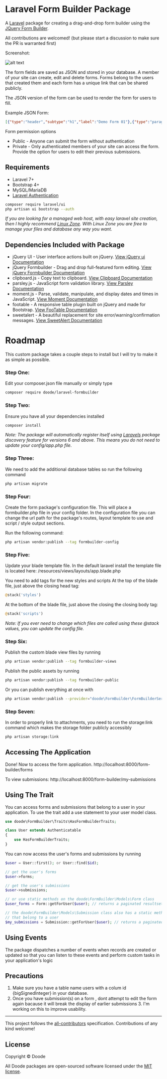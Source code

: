 
# Laravel Form Builder Package

A [Laravel](https://laravel.com) package for creating a drag-and-drop form builder using the [JQuery Form Builder](https://formbuilder.online).

<!-- *Note: Features like email, registration and file uploads are disabled in the demo* -->

All contributions are welcomed! (but please start a discussion to make sure the PR is warranted first)


Screenshot:

![alt text](https://www.doode.com.br/images/formbuilder.png "Form Builder Screenshot")

The form fields are saved as JSON and stored in your database. A member of your site can create, edit and delete forms. Forms belong to the users that created them and each form has a unique link that can be shared publicly.

The JSON version of the form can be used to render the form for users to fill.

Example JSON Form:
```json
[{"type":"header","subtype":"h1","label":"Demo Form 01"},{"type":"paragraph","subtype":"p","label":"This demo form is a potluck sign-up sheet"},{"type":"text","label":"Name","className":"form-control","name":"name","subtype":"text"},{"type":"radio-group","label":"Food Category","name":"foodcategory","other":true,"values":[{"label":"Appetizer","value":"Appetizer"},{"label":"Beverage","value":"Beverage"},{"label":"Salad","value":"Salad"},{"label":"Main","value":"Main"},{"label":"Dessert","value":"Dessert"}]},{"type":"number","label":"How many will it serve","className":"form-control","name":"numberserved","min":"1","max":"50","step":"1"},{"type":"text","label":"Dish Name","className":"form-control","name":"dishname","subtype":"text"},{"type":"checkbox-group","label":"Dietary Restrictions","description":"Which of the following does your dish contain?","name":"dietaryrestrictions","values":[{"label":"Alcohol","value":"Alcohol"},{"label":"Carbs","value":"Carbs"},{"label":"Dairy","value":"Dairy"},{"label":"Egg","value":"Egg"},{"label":"Fish","value":"Fish"},{"label":"Gluten","value":"Gluten"}]},{"type":"textarea","label":"Comment","className":"form-control","name":"comment","subtype":"textarea"}]
```

Form permission options
 + Public - Anyone can submit the form without authentication
 + Private - Only authenticated members of your site can access the form. Provide the option for users to edit their previous submissions.

## Requirements
+ Laravel 7+
+ Bootstrap 4+
+ MySQL/MariaDB
+ [Laravel Authentication](https://laravel.com/docs/7.x/authentication#authentication-quickstart)

```bash
composer require laravel/ui
php artisan ui bootstrap --auth
```
 

*If you are looking for a managed web host, with easy laravel site creation, then I highly recommend [Linux Zone](https://www.linuxzone.co.uk). With Linux Zone you are free to manage your files and database any way you want.*

## Dependencies Included with Package
+ jQuery UI - User interface actions built on jQuery. [View jQuery ui Documentation](https://jqueryui.com/)
+ jQuery Formbuilder -  Drag and drop full-featured form editing. [View jQuery Formbuilder Documentation](https://formbuilder.online)
+ clipboard.js - Copy text to clipboard. [View Clipboard Documentation](https://clipboardjs.com/)
+ parsley.js - JavaScript form validation library. [View Parsley Documentation](http://parsleyjs.org/)
+ moment.js - Parse, validate, manipulate, and display dates and times in JavaScript. [View Moment Documentation](https://momentjs.com/)
+ footable - A responsive table plugin built on jQuery and made for Bootstrap. [View FooTable Documentation](https://fooplugins.github.io/FooTable/)
+ sweetalert - A beautiful replacement for site error/warning/confirmation messages. [View SweetAlert Documentation](https://sweetalert.js.org/)

# Roadmap
This custom package takes a couple steps to install but I will try to make it as simple as possible.

### Step One:
Edit your composer.json file manually or simply type

```bash
composer require doode/laravel-formbuilder
```

### Step Two:
Ensure you have all your dependencies installed

```bash
composer install
```

*Note: The package will automatically register itself using [Laravels](https://laravel.com) package discovery feature for versions 6 and above. This means you do not need to update your config/app.php file.*

### Step Three:
We need to add the additional database tables so run the following command

```bash
php artisan migrate
```
### Step Four:
Create the form package's configuration file. This will place a formbuilder.php file in your config folder. In the configuration file you can change the url path for the package's routes, layout template to use and script / style output sections.

Run the following command:
```bash
php artisan vendor:publish --tag formbuilder-config
```
### Step Five:
Update your blade template file. In the default laravel install the template file is located here: /resources/views/layouts/app.blade.php

You need to add tags for the new styles and scripts
At the top of the blade file, just above the closing head tag:
```php
@stack('styles')
```

At the bottom of the blade file, just above the closing the closing body tag:
```php
@stack('scripts')
```
*Note: If you ever need to change which files are called using these @stack values, you can update the config file.*


### Step Six:
Publish the custom blade view files by running
```bash
php artisan vendor:publish --tag formbuilder-views
```
Publish the public assets by running
```bash
php artisan vendor:publish --tag formbuilder-public
```
Or you can publish everything at once with
```bash
php artisan vendor:publish --provider="doode\FormBuilder\FormBuilderServiceProvider"
```

### Step Seven:
In order to properly link to attachments, you need to run the storage:link command which makes the storage folder publicly accessibly

```bash
php artisan storage:link
```

## Accessing The Application
Done!  Now to access the form application.
http://localhost:8000/form-builder/forms

To view submissions:
http://localhost:8000/form-builder/my-submissions

## Using The Trait
You can access forms and submissions that belong to a user in your application. To use the trait add a use statement to your user model class.

```php
use doode\FormBuilder\Traits\HasFormBuilderTraits;

class User extends Authenticatable
{
    use HasFormBuilderTraits;
}
```

You can now access the user's forms and submissions by running

```php
$user = User::first(); or User::find($id);

// get the user's forms
$user->forms;

// get the user's submissions
$user->submissions;

// or use static methods on the doode\FormBuilder\Models\Form class
$user_forms = Form::getForUser($user); // returns a paginated resultset

// the doode\FormBuilder\Models\Submission class also has a static method for getting the submissions
// that belong to a user
$my_submissions = Submission::getForUser($user); // returns a paginated resultset
```

## Using Events
The package dispatches a number of events when records are created or updated so that you can listen to these events and perform custom tasks in your application's logic

## Precautions
1. Make sure you have a table name users with a colum id {bigSignedInteger} in your database.
2. Once you have submission(s) on a form , dont attempt to edit the form again bacause it will break the display of earlier submissions 3. I'm working on this to improve usability.

<hr>

This project follows the [all-contributors](https://github.com/all-contributors/all-contributors) specification. Contributions of any kind welcome!

## License

Copyright © Doode

All Doode packages are open-sourced software licensed under the [MIT license](LICENSE.md).